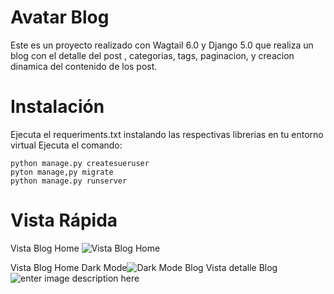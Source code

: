 # Avatar Blog 

Este es un proyecto realizado con Wagtail 6.0 y Django 5.0 que realiza un blog con el detalle del post , categorias, tags, paginacion, y creacion dinamica del contenido de los post.

# Instalación

Ejecuta el requeriments.txt instalando las respectivas librerias en tu entorno virtual
Ejecuta el comando:

    python manage.py createsueruser
    pyton manage,py migrate
    python manage.py runserver


# Vista Rápida 
Vista Blog Home
![Vista Blog Home](https://lh3.googleusercontent.com/drive-viewer/AKGpihY_TiSqN0zfRio1-3RA5YaougmzCpqT6llJCrrKSiuVJry3r1h9hAqbW50xse9YFQel-JZpWgtiyHnt05ZXd7uJzNu9Bg=s1600)

Vista Blog Home Dark Mode![Dark Mode Blog](https://lh3.googleusercontent.com/drive-viewer/AKGpihbPioxkpCbtIjtGi-0Mc67toqyL2iQeaSDxO3P9uwK-PN-T9tN9emTA-JUq4x96P7RWKOsGacFz4CLaYvdDe3Wre0zblQ=s1600)
Vista detalle Blog
![enter image description here](https://lh3.googleusercontent.com/drive-viewer/AKGpihZ7of1vI3ZYuDhaJzFGqiV_Dby6LkjY5OvQv5pmeF4epfQ3TKk1WmYZQbYlqQCsPCYXG4WlRADjHURjthgi-ge7IbYnAg=s1600)
